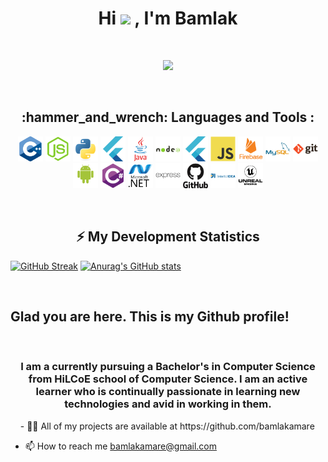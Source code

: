 <div>

<!-- Welcome Message  -->
<h1 align="center">
    Hi 
    <img src="https://media.giphy.com/media/hvRJCLFzcasrR4ia7z/giphy.gif" width = "25px">
    , I'm Bamlak  
    <img align="right" src="https://komarev.com/ghpvc/?username=bamlakamare&style=flat-square&color=blue" alt=""/>
</h1>
      
&nbsp;&nbsp;&nbsp;&nbsp;&nbsp;&nbsp;&nbsp;&nbsp;&nbsp;&nbsp;&nbsp;
    
<div id="header" align="center">
  <img src="https://media.giphy.com/media/M9gbBd9nbDrOTu1Mqx/giphy.gif" width="200"/>
</div>


&nbsp;&nbsp;&nbsp;&nbsp;&nbsp;&nbsp;&nbsp;&nbsp;&nbsp;&nbsp;&nbsp;


<!-- Langauges -->
<h2 align="center">:hammer_and_wrench: Languages and Tools :</h2>

<div align="center">
  <a> <img src="https://raw.githubusercontent.com/devicons/devicon/master/icons/cplusplus/cplusplus-original.svg" alt="cplusplus" width="40" height="40"/> </a> 
  <a> <img src="https://raw.githubusercontent.com/devicons/devicon/master/icons/nodejs/nodejs-original.svg" alt="nodejs" width="40" height="40"/> </a> 
  <a> <img src="https://raw.githubusercontent.com/devicons/devicon/master/icons/python/python-original.svg" alt="python" width="40" height="40"/> </a> 
  <a> <img src="https://raw.githubusercontent.com/devicons/devicon/master/icons/flutter/flutter-original.svg" alt="flutter" width="40" height="40"/> </a>
  <img src="https://github.com/devicons/devicon/blob/master/icons/java/java-original-wordmark.svg" title="Java" alt="Java" width="40" height="40"/>
  <img src="https://github.com/devicons/devicon/blob/master/icons/nodejs/nodejs-original-wordmark.svg" title="NodeJS" alt="NodeJS" width="40" height="40"/>
  <img src="https://github.com/devicons/devicon/blob/master/icons/flutter/flutter-original.svg" title="Flutter" alt="Flutter" width="40" height="40"/>
  <img src="https://github.com/devicons/devicon/blob/master/icons/javascript/javascript-original.svg" title="JavaScript" alt="JavaScript" width="40" height="40"/>
  <img src="https://github.com/devicons/devicon/blob/master/icons/firebase/firebase-plain-wordmark.svg" title="Firebase" alt="Firebase" width="40" height="40"/>
  <img src="https://github.com/devicons/devicon/blob/master/icons/mysql/mysql-original-wordmark.svg" title="MySQL"  alt="MySQL" width="40" height="40"/>
  <img src="https://github.com/devicons/devicon/blob/master/icons/git/git-original-wordmark.svg" title="Git" **alt="Git" width="40" height="40"/>
  <img src="https://github.com/devicons/devicon/blob/master/icons/android/android-original-wordmark.svg" title="Git" **alt="Android" width="40" height="40"/>
  <img src="https://github.com/devicons/devicon/blob/master/icons/csharp/csharp-original.svg" title="C#" **alt="Android" width="40" height="40"/>
  <img src="https://github.com/devicons/devicon/blob/master/icons/dot-net/dot-net-original-wordmark.svg" title=".Net" **alt="Android" width="40" height="40"/>
  <img src="https://github.com/devicons/devicon/blob/master/icons/express/express-original-wordmark.svg" title="express" **alt="Android" width="40" height="40"/>
  <img src="https://github.com/devicons/devicon/blob/master/icons/github/github-original-wordmark.svg" title="github" **alt="Android" width="40" height="40"/>
  <img src="https://github.com/devicons/devicon/blob/master/icons/intellij/intellij-original-wordmark.svg" title="intelIJ" **alt="Android" width="40" height="40"/>
  <img src="https://github.com/devicons/devicon/blob/master/icons/unrealengine/unrealengine-original-wordmark.svg" title="ue4" **alt="Android" width="40" height="40"/>
</div>

&nbsp;&nbsp;&nbsp;&nbsp;&nbsp;&nbsp;&nbsp;&nbsp;&nbsp;&nbsp;&nbsp;
<!-- GitHub stats -->  

<h2 align="center">⚡️ My Development Statistics</h2>
    
[![GitHub Streak](http://github-readme-streak-stats.herokuapp.com?user=bamlakamare&theme=dark&date_format=M%20j%5B%2C%20Y%5D)](https://git.io/streak-stats)
[![Anurag's GitHub stats](https://github-readme-stats.vercel.app/api?username=bamlakamare&show_icons=true&theme=merko)](https://github.com/anuraghazra/github-readme-stats)
    
    
    
&nbsp;&nbsp;&nbsp;&nbsp;&nbsp;&nbsp;&nbsp;&nbsp;&nbsp;&nbsp;&nbsp;&nbsp;&nbsp;&nbsp;&nbsp;&nbsp;&nbsp;&nbsp;&nbsp;&nbsp;&nbsp;&nbsp;    
<h2>Glad you are here. This is my Github profile!</h2>
&nbsp;&nbsp;&nbsp;&nbsp;&nbsp;
<!-- About Me -->
<h3 align="center">I am a currently pursuing a Bachelor's in Computer Science from HiLCoE school of Computer Science. I am an active learner who is continually passionate in learning new technologies and avid in working in them.</h3>
&nbsp;&nbsp;&nbsp;
- 👨‍💻 All of my projects are available at https://github.com/bamlakamare

- 📫 How to reach me bamlakamare@gmail.com

<!-- Conatct Me -->
<!-- 
<h3 align="center">Connect with me:</h3> -->
 
</div>
